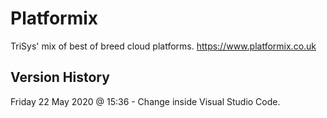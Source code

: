 # Platformix
TriSys' mix of best of breed cloud platforms.
https://www.platformix.co.uk

Version History
---------------
Friday 22 May 2020 @ 15:36 - Change inside Visual Studio Code.
